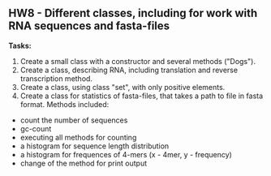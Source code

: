 ## HW8 - Different classes, including for work with RNA sequences and fasta-files

**Tasks:**
1. Create a small class with a constructor and several methods ("Dogs").
2. Create a class, describing RNA, including translation and reverse transcription method.
3. Create a class, using class "set", with only positive elements.
4. Create a class for statistics of fasta-files, that takes a path to file in fasta format. Methods included:
- count the number of sequences
- gc-count
- executing all methods for counting
- a histogram for sequence length distribution
- a histogram for frequences of 4-mers (x - 4mer, y - frequency)
- change of the method for print output
